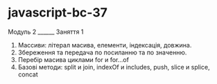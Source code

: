 # javascript-bc-37

Модуль 2 ______ Заняття 1

1. Массиви: літерал масива, елементи, індексація, довжина.
2. Збереження та передача по посиланню та по значенню.
3. Перебір масива циклами for и for...of
4. Базові методи: split и join, indexOf и includes, push, slice и splice, concat